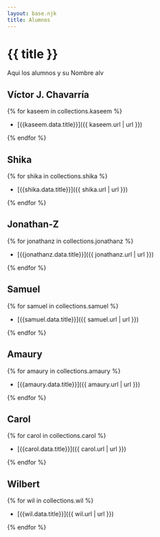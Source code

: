 ```yaml
---
layout: base.njk
title: Alumnos
---
```


# {{ title }}

Aqui los alumnos y su Nombre alv

## Víctor J. Chavarría

{% for kaseem in collections.kaseem %}

- [{{kaseem.data.title}}]({{ kaseem.url | url }})

{% endfor %}

## Shika

{% for shika in collections.shika %}

- [{{shika.data.title}}]({{ shika.url | url }})

{% endfor %}

## Jonathan-Z

{% for jonathanz in collections.jonathanz %}

- [{{jonathanz.data.title}}]({{ jonathanz.url | url }})

{% endfor %}

## Samuel

{% for samuel in collections.samuel %}

- [{{samuel.data.title}}]({{ samuel.url | url }})

{% endfor %}

## Amaury

{% for amaury in collections.amaury %}

- [{{amaury.data.title}}]({{ amaury.url | url }})

{% endfor %}

## Carol

{% for carol in collections.carol %}

- [{{carol.data.title}}]({{ carol.url | url }})

{% endfor %}

## Wilbert

{% for wil in collections.wil %}

- [{{wil.data.title}}]({{ wil.url | url }})

{% endfor %}